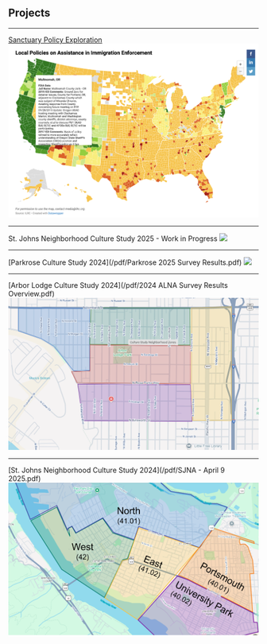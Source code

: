 ## Projects

---

[Sanctuary Policy Exploration](sample_page)
<img src="images/SanctuaryPlaceholder.png?raw=true"/>

---

St. Johns Neighborhood Culture Study 2025 - Work in Progress
<img src="StJohnsMap.png"/>

---

[Parkrose Culture Study 2024](/pdf/Parkrose 2025 Survey Results.pdf)
<img src="ParkroseMap.png"/>

---
[Arbor Lodge Culture Study 2024](/pdf/2024 ALNA Survey Results Overview.pdf)
<img src="images/ArborLodgeMap.png?raw=true"/>

---
[St. Johns Neighborhood Culture Study 2024](/pdf/SJNA - April 9 2025.pdf)
<img src="images/StJohnsMap.png?raw=true"/>
